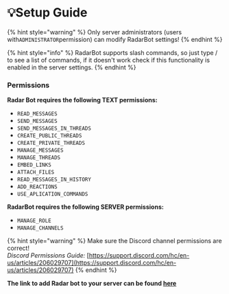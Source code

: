 # 💡Setup Guide



{% hint style="warning" %}
Only server administrators (users with`ADMINISTRATOR`permission) can modify RadarBot settings!
{% endhint %}

{% hint style="info" %}
RadarBot supports slash commands, so just type / to see a list of commands, if it doesn't work check if this functionality is enabled in the server settings.
{% endhint %}

### Permissions

**Radar Bot requires the following TEXT permissions:**


* `READ_MESSAGES`
* `SEND_MESSAGES`
* `SEND_MESSAGES_IN_THREADS`
* `CREATE_PUBLIC_THREADS`
* `CREATE_PRIVATE_THREADS`
* `MANAGE_MESSAGES`
* `MANAGE_THREADS`
* `EMBED_LINKS`
* `ATTACH_FILES`
* `READ_MESSAGES_IN_HISTORY`
* `ADD_REACTIONS`
* `USE_APLICATION_COMMANDS`




**RadarBot requires the following SERVER permissions:**

* `MANAGE_ROLE`
* `MANAGE_CHANNELS`

{% hint style="warning" %}
Make sure the Discord channel permissions are correct!\
_Discord Permissions Guide:_ [https://support.discord.com/hc/en-us/articles/206029707](https://support.discord.com/hc/en-us/articles/206029707)
{% endhint %}

**The link to add Radar bot to your server can be found [here](https://www.radarbot.xyz/)**
